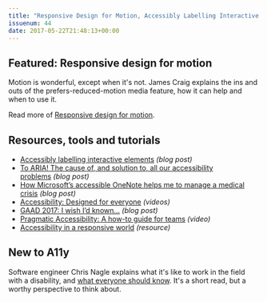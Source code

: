 ```yaml
---
title: "Responsive Design for Motion, Accessibly Labelling Interactive Elements, Accessibility: A How-To Guide for Teams and More"
issuenum: 44
date: 2017-05-22T21:48:13+00:00
---
```


## Featured: Responsive design for motion

Motion is wonderful, except when it's not. James Craig explains the ins and outs of the prefers-reduced-motion media feature, how it can help and when to use it.

Read more of [Responsive design for motion](https://webkit.org/blog/7551/responsive-design-for-motion/).

## Resources, tools and tutorials

* [Accessibly labelling interactive elements](https://hiddedevries.nl/en/blog/2017-05-05-accessibly-labelling-interactive-elements) _(blog post)_
* [To ARIA! The cause of, and solution to, all our accessibility problems](http://webaim.org/blog/aria-cause-solution/) _(blog post)_
* [How Microsoft’s accessible OneNote helps me to manage a medical crisis](http://steve.sawczyn.com/how-microsofts-accessible-onenote-helps-me-to-manage-a-medical-crisis/) _(blog post)_
* [Accessibility: Designed for everyone](https://www.youtube.com/playlist?list=PLHFlHpPjgk7307LVoFKonAqq616WCzif7) _(videos)_
* [GAAD 2017: I wish I’d known…](https://www.paciellogroup.com/blog/2017/05/gaad-2017-i-wish-id-known/) _(blog post)_
* [Pragmatic Accessibility: A how-to guide for teams](https://www.youtube.com/watch?v=A5XzoDT37iM) _(video)_
* [Accessibility in a responsive world](https://www.filamentgroup.com/lab/accessibility-funka.html) _(resource)_

## New to A11y

Software engineer Chris Nagle explains what it's like to work in the field with a disability, and [what everyone should know](http://www.businessinsider.com/inmoji-chris-nagel-visually-impaired-programmer-interview-2017-4). It's a short read, but a worthy perspective to think about.